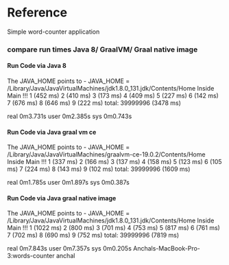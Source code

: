 # Reference

Simple word-counter application  

### compare run times Java 8/ GraalVM/ Graal native image

#### Run Code via Java 8  
The JAVA_HOME points to - JAVA_HOME = /Library/Java/JavaVirtualMachines/jdk1.8.0_131.jdk/Contents/Home
Inside Main !!!
1 (452 ms)
2 (410 ms)
3 (173 ms)
4 (409 ms)
5 (227 ms)
6 (142 ms)
7 (676 ms)
8 (646 ms)
9 (222 ms)
total: 39999996 (3478 ms)

real	0m3.731s
user	0m2.385s
sys	0m0.743s

#### Run Code via Java graal vm ce  
The JAVA_HOME points to - JAVA_HOME = /Library/Java/JavaVirtualMachines/graalvm-ce-19.0.2/Contents/Home
Inside Main !!!
1 (337 ms)
2 (166 ms)
3 (137 ms)
4 (158 ms)
5 (123 ms)
6 (105 ms)
7 (224 ms)
8 (143 ms)
9 (102 ms)
total: 39999996 (1609 ms)

real	0m1.785s
user	0m1.897s
sys	0m0.387s

#### Run Code via Java graal native image  
The JAVA_HOME points to - JAVA_HOME = /Library/Java/JavaVirtualMachines/jdk1.8.0_131.jdk/Contents/Home
Inside Main !!!
1 (1022 ms)
2 (800 ms)
3 (701 ms)
4 (753 ms)
5 (817 ms)
6 (761 ms)
7 (702 ms)
8 (690 ms)
9 (752 ms)
total: 39999996 (7819 ms)

real	0m7.843s
user	0m7.357s
sys	0m0.205s
Anchals-MacBook-Pro-3:words-counter anchal